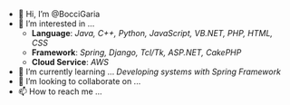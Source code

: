 - 👋 Hi, I’m @BocciGaria
- 👀 I’m interested in ... 
   - __Language__: _Java, C++, Python, JavaScript, VB.NET, PHP, HTML, CSS_
   - __Framework__: _Spring, Django, Tcl/Tk, ASP.NET, CakePHP_
   - __Cloud Service__: _AWS_
- 🌱 I’m currently learning ... _Developing systems with Spring Framework_
- 💞️ I’m looking to collaborate on ...
- 📫 How to reach me ...

<!---
BocciGaria/BocciGaria is a ✨ special ✨ repository because its `README.md` (this file) appears on your GitHub profile.
You can click the Preview link to take a look at your changes.
--->
